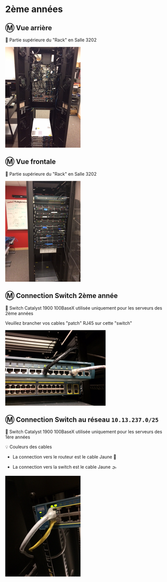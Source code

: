 # 2ème années

## :m: Vue arrière

:pushpin: Partie supérieure du "Rack" en Salle 3202

<img src="images/IMG_1845.png" width="240" height="320"></img>

## :m: Vue frontale

:pushpin: Partie supérieure du "Rack" en Salle 3202

<img src="images/IMG_1846.png" width="240" height="320"></img>


## :m: Connection Switch 2ème année

:pushpin: Switch Catalyst 1900 100BaseX utilisée uniquement pour les serveurs des 2ème années

Veuillez brancher vos cables "patch" RJ45 sur cette "switch"

<img src="images/IMG_1847.JPG" width="320" height="240"></img>


## :m: Connection Switch au réseau `10.13.237.0/25`

:pushpin: Switch Catalyst 1900 100BaseX utilisée uniquement pour les serveurs des 1ère années

:bulb: Couleurs des cables 

* La connection vers le routeur est le cable Jaune 💛

* La connection vers la switch est le cable Jaune 🌫️

<img src="images/IMG_1848.png" width="240" height="320"></img>
